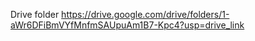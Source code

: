 Drive folder
https://drive.google.com/drive/folders/1-aWr6DFiBmVYfMnfmSAUpuAm1B7-Kpc4?usp=drive_link
